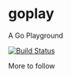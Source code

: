 # goplay
A Go Playground

[![Build Status](http://aron.thepisymbol.info:8080/buildStatus/icon?job=Go_Playground)](http://aron.thepisymbol.info:8080/job/Go_Playground/)

More to follow
